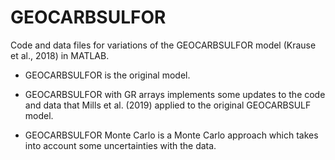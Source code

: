 # GEOCARBSULFOR
Code and data files for variations of the GEOCARBSULFOR model (Krause et al., 2018) in MATLAB.

- GEOCARBSULFOR is the original model.

- GEOCARBSULFOR with GR arrays implements some updates to the code and data that Mills et al. (2019) applied to the original GEOCARBSULF model. 

- GEOCARBSULFOR Monte Carlo is a Monte Carlo approach which takes into account some uncertainties with the data.

